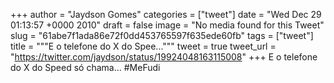 
+++
author = "Jaydson Gomes"
categories = ["tweet"]
date = "Wed Dec 29 01:13:57 +0000 2010"
draft = false
image = "No media found for this Tweet"
slug = "61abe7f1ada86e72f0dd453765597f635ede60fb"
tags = ["tweet"]
title = """E o telefone do X do Spee..."""
tweet = true
tweet_url = "https://twitter.com/jaydson/status/19924048163115008"
+++
E o telefone do X do Speed só chama... #MeFudi
